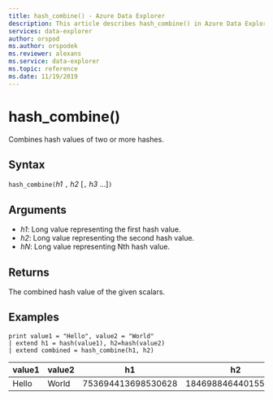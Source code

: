 ```yaml
---
title: hash_combine() - Azure Data Explorer
description: This article describes hash_combine() in Azure Data Explorer.
services: data-explorer
author: orspod
ms.author: orspodek
ms.reviewer: alexans
ms.service: data-explorer
ms.topic: reference
ms.date: 11/19/2019
---
```

# hash_combine()

Combines hash values of two or more hashes.

## Syntax

`hash_combine(`*h1* `,` *h2* [`,` *h3* ...]`)`

## Arguments

* *h1*: Long value representing the first hash value.
* *h2*: Long value representing the second hash value.
* *hN*: Long value representing Nth hash value.

## Returns

The combined hash value of the given scalars.

## Examples

<!-- csl: https://help.kusto.windows.net:443/Samples -->
```kusto
print value1 = "Hello", value2 = "World"
| extend h1 = hash(value1), h2=hash(value2)
| extend combined = hash_combine(h1, h2)
```

|value1|value2|h1|h2|combined|
|---|---|---|---|---|
|Hello|World|753694413698530628|1846988464401551951|-1440138333540407281|
